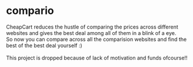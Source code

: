 # compario
CheapCart reduces the hustle of comparing the prices across different websites and gives the best deal among all of them in a blink of a eye.
</br>
So now you can compare across all the comparision websites and find the best of the best deal yourself :)
</br>
</br>
This project is dropped because of lack of motivation and funds ofcourse!!

